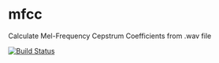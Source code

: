 # mfcc

Calculate Mel-Frequency Cepstrum Coefficients from .wav file

[![Build Status](https://travis-ci.org/hiroyam/mfcc.svg?branch=master)](https://travis-ci.org/hiroyam/mfcc)
